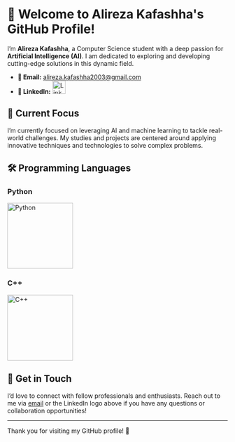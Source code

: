 # 👋 Welcome to Alireza Kafashha's GitHub Profile!

I’m **Alireza Kafashha**, a Computer Science student with a deep passion for **Artificial Intelligence (AI)**. I am dedicated to exploring and developing cutting-edge solutions in this dynamic field.

- **📧 Email:** [alireza.kafashha2003@gmail.com](mailto:alireza.kafashha2003@gmail.com)
- **🔗 LinkedIn:** 
  <a href="https://www.linkedin.com/in/alireza-kafashha" target="_blank">
    <img src="https://upload.wikimedia.org/wikipedia/commons/c/ca/LinkedIn_logo_initials.png" alt="LinkedIn" width="30"/>
  </a>

## 🚀 Current Focus

I’m currently focused on leveraging AI and machine learning to tackle real-world challenges. My studies and projects are centered around applying innovative techniques and technologies to solve complex problems.

## 🛠️ Programming Languages

### Python
<a href="https://www.python.org/" target="_blank">
  <img src="https://img.shields.io/badge/-Python-3776AB?logo=python&logoColor=white" alt="Python" width="150"/>
</a>

### C++
<a href="https://isocpp.org/" target="_blank">
  <img src="https://img.shields.io/badge/-C++-00599C?logo=cplusplus&logoColor=white" alt="C++" width="150"/>
</a>

## 🌟 Get in Touch

I’d love to connect with fellow professionals and enthusiasts. Reach out to me via [email](mailto:alireza.kafashha2003@gmail.com) or the LinkedIn logo above if you have any questions or collaboration opportunities!

---

Thank you for visiting my GitHub profile! 🙌
